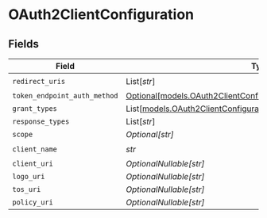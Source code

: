 # OAuth2ClientConfiguration


## Fields

| Field                                                                                                                              | Type                                                                                                                               | Required                                                                                                                           | Description                                                                                                                        |
| ---------------------------------------------------------------------------------------------------------------------------------- | ---------------------------------------------------------------------------------------------------------------------------------- | ---------------------------------------------------------------------------------------------------------------------------------- | ---------------------------------------------------------------------------------------------------------------------------------- |
| `redirect_uris`                                                                                                                    | List[*str*]                                                                                                                        | :heavy_check_mark:                                                                                                                 | N/A                                                                                                                                |
| `token_endpoint_auth_method`                                                                                                       | [Optional[models.OAuth2ClientConfigurationTokenEndpointAuthMethod]](../models/oauth2clientconfigurationtokenendpointauthmethod.md) | :heavy_minus_sign:                                                                                                                 | N/A                                                                                                                                |
| `grant_types`                                                                                                                      | List[[models.OAuth2ClientConfigurationGrantTypes](../models/oauth2clientconfigurationgranttypes.md)]                               | :heavy_minus_sign:                                                                                                                 | N/A                                                                                                                                |
| `response_types`                                                                                                                   | List[*str*]                                                                                                                        | :heavy_minus_sign:                                                                                                                 | N/A                                                                                                                                |
| `scope`                                                                                                                            | *Optional[str]*                                                                                                                    | :heavy_minus_sign:                                                                                                                 | N/A                                                                                                                                |
| `client_name`                                                                                                                      | *str*                                                                                                                              | :heavy_check_mark:                                                                                                                 | N/A                                                                                                                                |
| `client_uri`                                                                                                                       | *OptionalNullable[str]*                                                                                                            | :heavy_minus_sign:                                                                                                                 | N/A                                                                                                                                |
| `logo_uri`                                                                                                                         | *OptionalNullable[str]*                                                                                                            | :heavy_minus_sign:                                                                                                                 | N/A                                                                                                                                |
| `tos_uri`                                                                                                                          | *OptionalNullable[str]*                                                                                                            | :heavy_minus_sign:                                                                                                                 | N/A                                                                                                                                |
| `policy_uri`                                                                                                                       | *OptionalNullable[str]*                                                                                                            | :heavy_minus_sign:                                                                                                                 | N/A                                                                                                                                |